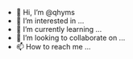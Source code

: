 - 👋 Hi, I’m @qhyms
- 👀 I’m interested in ...
- 🌱 I’m currently learning ...
- 💞️ I’m looking to collaborate on ...
- 📫 How to reach me ...

<!---
qhyms/qhyms is a ✨ special ✨ repository because its `README.md` (this file) appears on your GitHub profile.
You can click the Preview link to take a look at your changes.
--->
